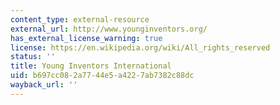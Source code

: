 ```yaml
---
content_type: external-resource
external_url: http://www.younginventors.org/
has_external_license_warning: true
license: https://en.wikipedia.org/wiki/All_rights_reserved
status: ''
title: Young Inventors International
uid: b697cc08-2a77-44e5-a422-7ab7382c88dc
wayback_url: ''
---
```

